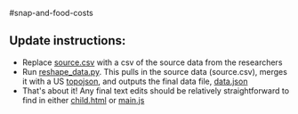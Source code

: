 #snap-and-food-costs

## Update instructions:
- Replace [source.csv](data/source.csv) with a csv of the source data from the researchers
- Run [reshape_data.py](reshape_data.py). This pulls in the source data (source.csv), merges it with a US [topojson](data/archive/source_json.json), and outputs the final data file, [data.json](data/data.json)
- That's about it! Any final text edits should be relatively straightforward to find in either [child.html](child.html) or [main.js](js/main.js)
